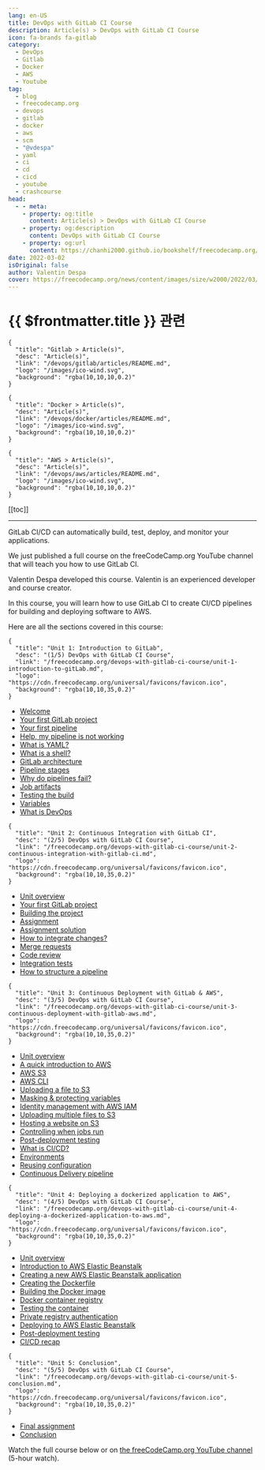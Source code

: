 ```yaml
---
lang: en-US
title: DevOps with GitLab CI Course
description: Article(s) > DevOps with GitLab CI Course
icon: fa-brands fa-gitlab
category: 
  - DevOps
  - Gitlab
  - Docker
  - AWS
  - Youtube
tag: 
  - blog
  - freecodecamp.org
  - devops
  - gitlab
  - docker
  - aws
  - scm
  - "@vdespa"
  - yaml
  - ci
  - cd
  - cicd
  - youtube
  - crashcourse
head:
  - - meta:
    - property: og:title
      content: Article(s) > DevOps with GitLab CI Course
    - property: og:description
      content: DevOps with GitLab CI Course
    - property: og:url
      content: https://chanhi2000.github.io/bookshelf/freecodecamp.org/devops-with-gitlab-ci-course/
date: 2022-03-02
isOriginal: false
author: Valentin Despa
cover: https://freecodecamp.org/news/content/images/size/w2000/2022/03/qomm1soQ.png
---
```


# {{ $frontmatter.title }} 관련

```component VPCard
{
  "title": "Gitlab > Article(s)",
  "desc": "Article(s)",
  "link": "/devops/gitlab/articles/README.md",
  "logo": "/images/ico-wind.svg",
  "background": "rgba(10,10,10,0.2)"
}
```

```component VPCard
{
  "title": "Docker > Article(s)",
  "desc": "Article(s)",
  "link": "/devops/docker/articles/README.md",
  "logo": "/images/ico-wind.svg",
  "background": "rgba(10,10,10,0.2)"
}
```

```component VPCard
{
  "title": "AWS > Article(s)",
  "desc": "Article(s)",
  "link": "/devops/aws/articles/README.md",
  "logo": "/images/ico-wind.svg",
  "background": "rgba(10,10,10,0.2)"
}
```

[[toc]]

---

<SiteInfo
  name="DevOps with GitLab CI Course"
  desc="GitLab CI/CD can automatically build, test, deploy, and monitor your applications. We just published a full course on the freeCodeCamp.org YouTube channel that will teach you how to use GitLab CI. Valentin Despa developed this course. Valentin is an ..."
  url="https://freecodecamp.org/news/devops-with-gitlab-ci-course/"
  logo="https://cdn.freecodecamp.org/universal/favicons/favicon.ico"
  preview="https://freecodecamp.org/news/content/images/size/w2000/2022/03/qomm1soQ.png"/>

GitLab CI/CD can automatically build, test, deploy, and monitor your applications.

We just published a full course on the freeCodeCamp.org YouTube channel that will teach you how to use GitLab CI.

Valentin Despa developed this course. Valentin is an experienced developer and course creator.

In this course, you will learn how to use GitLab CI to create CI/CD pipelines for building and deploying software to AWS.

Here are all the sections covered in this course:

```component VPCard
{
  "title": "Unit 1: Introduction to GitLab",
  "desc": "(1/5) DevOps with GitLab CI Course",
  "link": "/freecodecamp.org/devops-with-gitlab-ci-course/unit-1-introduction-to-gitLab.md",
  "logo": "https://cdn.freecodecamp.org/universal/favicons/favicon.ico",
  "background": "rgba(10,10,35,0.2)"
}
```

- [Welcome](/freecodecamp.org/devops-with-gitlab-ci-course/unit-1-introduction-to-gitLab.md#welcome)
- [Your first GitLab project](/freecodecamp.org/devops-with-gitlab-ci-course/unit-1-introduction-to-gitLab.md#your-first-gitlab-project)
- [Your first pipeline](/freecodecamp.org/devops-with-gitlab-ci-course/unit-1-introduction-to-gitLab.md#your-first-pipeline)
- [Help, my pipeline is not working](/freecodecamp.org/devops-with-gitlab-ci-course/unit-1-introduction-to-gitLab.md#help-my-pipeline-is-not-working)
- [What is YAML?](/freecodecamp.org/devops-with-gitlab-ci-course/unit-1-introduction-to-gitLab.md#what-is-yaml)
- [What is a shell?](/freecodecamp.org/devops-with-gitlab-ci-course/unit-1-introduction-to-gitLab.md#what-is-a-shell)
- [GitLab architecture](/freecodecamp.org/devops-with-gitlab-ci-course/unit-1-introduction-to-gitLab.md#gitlab-architecture)
- [Pipeline stages](/freecodecamp.org/devops-with-gitlab-ci-course/unit-1-introduction-to-gitLab.md#pipeline-stages)
- [Why do pipelines fail?](/freecodecamp.org/devops-with-gitlab-ci-course/unit-1-introduction-to-gitLab.md#why-do-pipelines-fail)
- [Job artifacts](/freecodecamp.org/devops-with-gitlab-ci-course/unit-1-introduction-to-gitLab.md#job-artifacts)
- [Testing the build](/freecodecamp.org/devops-with-gitlab-ci-course/unit-1-introduction-to-gitLab.md#testing-the-build)
- [Variables](/freecodecamp.org/devops-with-gitlab-ci-course/unit-1-introduction-to-gitLab.md#variables)
- [What is DevOps](/freecodecamp.org/devops-with-gitlab-ci-course/unit-1-introduction-to-gitLab.md#what-is-devops)

```component VPCard
{
  "title": "Unit 2: Continuous Integration with GitLab CI",
  "desc": "(2/5) DevOps with GitLab CI Course",
  "link": "/freecodecamp.org/devops-with-gitlab-ci-course/unit-2-continuous-integration-with-gitlab-ci.md",
  "logo": "https://cdn.freecodecamp.org/universal/favicons/favicon.ico",
  "background": "rgba(10,10,35,0.2)"
}
```

- [Unit overview](/freecodecamp.org/devops-with-gitlab-ci-course/unit-2-continuous-integration-with-gitlab-ci.md#unit-overview)
- [Your first GitLab project](/freecodecamp.org/devops-with-gitlab-ci-course/unit-2-continuous-integration-with-gitlab-ci.md#your-first-gitlab-project)
- [Building the project](/freecodecamp.org/devops-with-gitlab-ci-course/unit-2-continuous-integration-with-gitlab-ci.md#building-the-project)
- [Assignment](/freecodecamp.org/devops-with-gitlab-ci-course/unit-2-continuous-integration-with-gitlab-ci.md#Assignment)
- [Assignment solution](/freecodecamp.org/devops-with-gitlab-ci-course/unit-2-continuous-integration-with-gitlab-ci.md#assignment-solution)
- [How to integrate changes?](/freecodecamp.org/devops-with-gitlab-ci-course/unit-2-continuous-integration-with-gitlab-ci.md#how-to-integrate-changes)
- [Merge requests](/freecodecamp.org/devops-with-gitlab-ci-course/unit-2-continuous-integration-with-gitlab-ci.md#merge-requests)
- [Code review](/freecodecamp.org/devops-with-gitlab-ci-course/unit-2-continuous-integration-with-gitlab-ci.md#code-review)
- [Integration tests](/freecodecamp.org/devops-with-gitlab-ci-course/unit-2-continuous-integration-with-gitlab-ci.md#integration-tests)
- [How to structure a pipeline](/freecodecamp.org/devops-with-gitlab-ci-course/unit-2-continuous-integration-with-gitlab-ci.md#how-to-structure-a-pipeline)

```component VPCard
{
  "title": "Unit 3: Continuous Deployment with GitLab & AWS",
  "desc": "(3/5) DevOps with GitLab CI Course",
  "link": "/freecodecamp.org/devops-with-gitlab-ci-course/unit-3-continuous-deployment-with-gitlab-aws.md",
  "logo": "https://cdn.freecodecamp.org/universal/favicons/favicon.ico",
  "background": "rgba(10,10,35,0.2)"
}
```

- [Unit overview](/freecodecamp.org/devops-with-gitlab-ci-course/unit-4-deploying-a-dockerized-application-to-aws.md#unit-overview)
- [A quick introduction to AWS](/freecodecamp.org/devops-with-gitlab-ci-course/unit-4-deploying-a-dockerized-application-to-aws.md#a-quick-introduction-to-aws)
- [AWS S3](/freecodecamp.org/devops-with-gitlab-ci-course/unit-4-deploying-a-dockerized-application-to-aws.md#aws-s3)
- [AWS CLI](/freecodecamp.org/devops-with-gitlab-ci-course/unit-4-deploying-a-dockerized-application-to-aws.md#aws-cli)
- [Uploading a file to S3](/freecodecamp.org/devops-with-gitlab-ci-course/unit-4-deploying-a-dockerized-application-to-aws.md#uploading-a-file-to-s3)
- [Masking & protecting variables](/freecodecamp.org/devops-with-gitlab-ci-course/unit-4-deploying-a-dockerized-application-to-aws.md#masking-&-protecting-variables)
- [Identity management with AWS IAM](/freecodecamp.org/devops-with-gitlab-ci-course/unit-4-deploying-a-dockerized-application-to-aws.md#identity-management-with-aws-iam)
- [Uploading multiple files to S3](/freecodecamp.org/devops-with-gitlab-ci-course/unit-4-deploying-a-dockerized-application-to-aws.md#uploading-multiple-files-to-s3)
- [Hosting a website on S3](/freecodecamp.org/devops-with-gitlab-ci-course/unit-4-deploying-a-dockerized-application-to-aws.md#hosting-a-website-on-s3)
- [Controlling when jobs run](/freecodecamp.org/devops-with-gitlab-ci-course/unit-4-deploying-a-dockerized-application-to-aws.md#controlling-when-jobs-run)
- [Post-deployment testing](/freecodecamp.org/devops-with-gitlab-ci-course/unit-4-deploying-a-dockerized-application-to-aws.md#post-deployment-testing)
- [What is CI/CD?](/freecodecamp.org/devops-with-gitlab-ci-course/unit-4-deploying-a-dockerized-application-to-aws.md#what-is-ci/cd)
- [Environments](/freecodecamp.org/devops-with-gitlab-ci-course/unit-4-deploying-a-dockerized-application-to-aws.md#environments)
- [Reusing configuration](/freecodecamp.org/devops-with-gitlab-ci-course/unit-4-deploying-a-dockerized-application-to-aws.md#reusing-configuration)
- [Continuous Delivery pipeline](/freecodecamp.org/devops-with-gitlab-ci-course/unit-4-deploying-a-dockerized-application-to-aws.md#continuous-delivery-pipeline)

```component VPCard
{
  "title": "Unit 4: Deploying a dockerized application to AWS",
  "desc": "(4/5) DevOps with GitLab CI Course",
  "link": "/freecodecamp.org/devops-with-gitlab-ci-course/unit-4-deploying-a-dockerized-application-to-aws.md",
  "logo": "https://cdn.freecodecamp.org/universal/favicons/favicon.ico",
  "background": "rgba(10,10,35,0.2)"
}
```

- [Unit overview](/freecodecamp.org/devops-with-gitlab-ci-course/unit-4-deploying-a-dockerized-application-to-aws.md#unit-overview)
- [Introduction to AWS Elastic Beanstalk](/freecodecamp.org/devops-with-gitlab-ci-course/unit-4-deploying-a-dockerized-application-to-aws.md#introduction-to-aws-elastic-beanstalk)
- [Creating a new AWS Elastic Beanstalk application](/freecodecamp.org/devops-with-gitlab-ci-course/unit-4-deploying-a-dockerized-application-to-aws.md#creating-a-new-aws-elastic-beanstalk-application)
- [Creating the Dockerfile](/freecodecamp.org/devops-with-gitlab-ci-course/unit-4-deploying-a-dockerized-application-to-aws.md#creating-the-dockerfile)
- [Building the Docker image](/freecodecamp.org/devops-with-gitlab-ci-course/unit-4-deploying-a-dockerized-application-to-aws.md#building-the-docker-image)
- [Docker container registry](/freecodecamp.org/devops-with-gitlab-ci-course/unit-4-deploying-a-dockerized-application-to-aws.md#docker-container-registry)
- [Testing the container](/freecodecamp.org/devops-with-gitlab-ci-course/unit-4-deploying-a-dockerized-application-to-aws.md#testing-the-container)
- [Private registry authentication](/freecodecamp.org/devops-with-gitlab-ci-course/unit-4-deploying-a-dockerized-application-to-aws.md#private-registry-authentication)
- [Deploying to AWS Elastic Beanstalk](/freecodecamp.org/devops-with-gitlab-ci-course/unit-4-deploying-a-dockerized-application-to-aws.md#deploying-to-aws-elastic-beanstalk)
- [Post-deployment testing](/freecodecamp.org/devops-with-gitlab-ci-course/unit-4-deploying-a-dockerized-application-to-aws.md#post-deployment-testing)
- [CI/CD recap](/freecodecamp.org/devops-with-gitlab-ci-course/unit-4-deploying-a-dockerized-application-to-aws.md#ci-cd-recap)

```component VPCard
{
  "title": "Unit 5: Conclusion",
  "desc": "(5/5) DevOps with GitLab CI Course",
  "link": "/freecodecamp.org/devops-with-gitlab-ci-course/unit-5-conclusion.md",
  "logo": "https://cdn.freecodecamp.org/universal/favicons/favicon.ico",
  "background": "rgba(10,10,35,0.2)"
}
```

- [Final assignment](/freecodecamp.org/devops-with-gitlab-ci-course/unit-5-conclusion.md#final-assignment)
- [Conclusion](/freecodecamp.org/devops-with-gitlab-ci-course/unit-5-conclusion.md#conclusion)

Watch the full course below or on [<FontIcon icon="fa-brands fa-youtube"/>the freeCodeCamp.org YouTube channel](https://youtu.be/PGyhBwLyK2U) (5-hour watch).

<VidStack src="youtube/PGyhBwLyK2U" />

